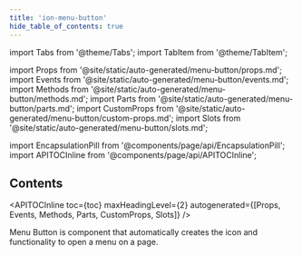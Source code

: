 ```yaml
---
title: 'ion-menu-button'
hide_table_of_contents: true
---
```


import Tabs from '@theme/Tabs';
import TabItem from '@theme/TabItem';

import Props from '@site/static/auto-generated/menu-button/props.md';
import Events from '@site/static/auto-generated/menu-button/events.md';
import Methods from '@site/static/auto-generated/menu-button/methods.md';
import Parts from '@site/static/auto-generated/menu-button/parts.md';
import CustomProps from '@site/static/auto-generated/menu-button/custom-props.md';
import Slots from '@site/static/auto-generated/menu-button/slots.md';

<head>
  <title>Menu Button | ion-menu-button to Open an App Menu on A Page</title>
  <meta name="description" content="Menu Button is component that automatically creates the icon and functionality to open a menu on an app page. Read to learn more about ion-menu-button." />
</head>

import EncapsulationPill from '@components/page/api/EncapsulationPill';
import APITOCInline from '@components/page/api/APITOCInline';

<EncapsulationPill type="shadow" />

<h2 className="table-of-contents__title">Contents</h2>

<APITOCInline
toc={toc}
maxHeadingLevel={2}
autogenerated={[Props, Events, Methods, Parts, CustomProps, Slots]}
/>

Menu Button is component that automatically creates the icon and functionality to open a menu on a page.

<Props />
<Events />
<Methods />
<Parts />
<CustomProps />
<Slots />
